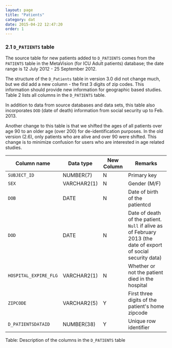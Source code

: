 ```yaml
---
layout: page
title: "Patients"
category: dat
date: 2015-04-22 12:47:20
order: 1
---
```


### 2.1 ```D_PATIENTS``` table

The source table for new patients added to ```D_PATIENTS``` comes from the
```PATIENTS``` table in the MetaVision (for ICU Adult patients) database; the
date range is 12 July 2012 - 25 September 2012.

The structure of the ```D_Patients``` table in version 3.0 did not change
much, but we did add a new column - the first 3 digits of zip codes.
This information should provide new information for geographic based
studies. Table 2 lists all columns in the ```D_PATIENTS``` table.

In addition to data from source databases and data sets, this table also
incorporates ```DOD``` (date of death) information from social security up to
Feb. 2013.

Another change to this table is that we shifted the ages of all patients
over age 90 to an older age (over 200) for de-identification purposes.
In the old version (2.6), only patients who are alive and over 90 were
shifted. This change is to minimize confusion for users who are
interested in age related studies.

Column name | Data type | New Column | Remarks
--- | --- | --- | ---
```SUBJECT_ID``` | NUMBER(7) | N | Primary key
```SEX``` | VARCHAR2(1) | N | Gender (M/F)
```DOB``` | DATE | N | Date of birth of the patientcd 
```DOD``` | DATE | N | Date of death of the patient. ```Null``` if alive as of February 2013 (the date of export of social security data)
```HOSPITAL_EXPIRE_FLG``` | VARCHAR2(1) | N | Whether or not the patient died in the hospital
```ZIPCODE``` | VARCHAR2(5) | Y | First three digits of the patient's home zipcode
```D_PATIENTSDATAID``` | NUMBER(38) | Y | Unique row identifier

Table: Description of the columns in the ```D_PATIENTS``` table
